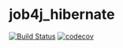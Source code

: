 # job4j_hibernate
[![Build Status](https://travis-ci.org/grigan-uragan/hibernate.svg?branch=master)](https://travis-ci.org/grigan-uragan/hibernate)
[![codecov](https://codecov.io/gh/grigan-uragan/hibernate/branch/master/graph/badge.svg)](https://codecov.io/gh/grigan-uragan/hibernate)